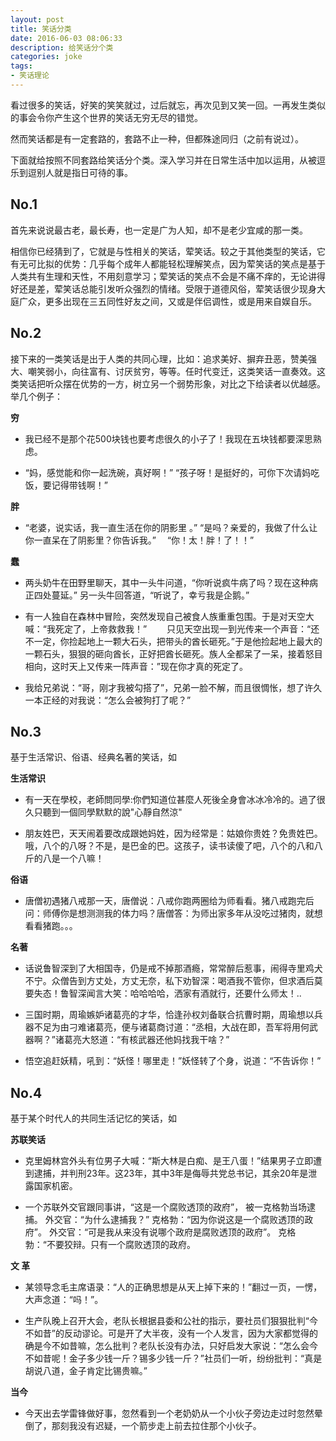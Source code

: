 ```yaml
---
layout: post
title: 笑话分类
date: 2016-06-03 08:06:33
description: 给笑话分个类
categories: joke
tags: 
- 笑话理论
---
```


看过很多的笑话，好笑的笑笑就过，过后就忘，再次见到又笑一回。一再发生类似的事会令你产生这个世界的笑话无穷无尽的错觉。

然而笑话都是有一定套路的，套路不止一种，但都殊途同归（之前有说过）。

下面就给按照不同套路给笑话分个类。深入学习并在日常生活中加以运用，从被逗乐到逗别人就是指日可待的事。

## No.1

首先来说说最古老，最长寿，也一定是广为人知，却不是老少宜咸的那一类。

相信你已经猜到了，它就是与性相关的笑话，荤笑话。较之于其他类型的笑话，它有无可比拟的优势：几乎每个成年人都能轻松理解笑点，因为荤笑话的笑点是基于人类共有生理和天性，不用刻意学习；荤笑话的笑点不会是不痛不痒的，无论讲得好还是差，荤笑话总能引发听众强烈的情绪。受限于道德风俗，荤笑话很少现身大庭广众，更多出现在三五同性好友之间，又或是伴侣调性，或是用来自娱自乐。

## No.2

接下来的一类笑话是出于人类的共同心理，比如：追求美好、摒弃丑恶，赞美强大、嘲笑弱小，向往富有、讨厌贫穷，等等。任时代变迁，这类笑话一直奏效。这类笑话把听众摆在优势的一方，树立另一个弱势形象，对比之下给读者以优越感。举几个例子：

**穷**

- 我已经不是那个花500块钱也要考虑很久的小子了！我现在五块钱都要深思熟虑。

- “妈，感觉能和你一起洗碗，真好啊！” “孩子呀！是挺好的，可你下次请妈吃饭，要记得带钱啊！”

**胖**

- “老婆，说实话，我一直生活在你的阴影里 。” “是吗？亲爱的，我做了什么让你一直呆在了阴影里？你告诉我。” 　“你！太！胖！了！！”

**蠢**

- 两头奶牛在田野里聊天，其中一头牛问道，“你听说疯牛病了吗？现在这种病正四处蔓延。” 另一头牛回答道，“听说了，幸亏我是企鹅。”

- 有一人独自在森林中冒险，突然发现自己被食人族重重包围。于是对天空大喊：“我死定了，上帝救救我！” 　　只见天空出现一到光传来一个声音：“还不一定，你捡起地上一颗大石头，把带头的酋长砸死。”于是他捡起地上最大的一颗石头，狠狠的砸向酋长，正好把酋长砸死。族人全都呆了一呆，接着怒目相向，这时天上又传来一阵声音：”现在你才真的死定了。

- 我给兄弟说：“哥，刚才我被勾搭了”，兄弟一脸不解，而且很惆怅，想了许久一本正经的对我说：“怎么会被狗打了呢？”


## No.3

基于生活常识、俗语、经典名著的笑话，如

**生活常识**

- 有一天在學校，老師問同學:你們知道位甚麼人死後全身會冰冰冷冷的。過了很久只聽到一個同學默默的說"心靜自然涼"

- 朋友姓巴，天天闹着要改成跟她妈姓，因为经常是：姑娘你贵姓？免贵姓巴。哦，八个的八呀？不是，是巴金的巴。这孩子，读书读傻了吧，八个的八和八斤的八是一个八嘛！

**俗语**

- 唐僧初遇猪八戒那一天，唐僧说：八戒你跑两圈给为师看看。猪八戒跑完后问：师傅你是想测测我的体力吗？唐僧答：为师出家多年从没吃过猪肉，就想看看猪跑。。。

**名著**

- 话说鲁智深到了大相国寺，仍是戒不掉那酒瘾，常常醉后惹事，闹得寺里鸡犬不宁。众僧告到方丈处，方丈无奈，私下劝智深：喝酒我不管你，但求酒后莫要失态！鲁智深闻言大笑：哈哈哈哈，洒家有酒就行，还要什么师太！..

- 三国时期，周瑜嫉妒诸葛亮的才华，恰逢孙权刘备联合抗曹时期，周瑜想以兵器不足为由刁难诸葛亮，便与诸葛商讨道：“丞相，大战在即，吾军将用何武器啊？”诸葛亮大怒道：“有核武器还他妈找我干啥？”

- 悟空追赶妖精，吼到：“妖怪！哪里走！”妖怪转了个身，说道：“不告诉你！”

## No.4

基于某个时代人的共同生活记忆的笑话，如 

**苏联笑话**

- 克里姆林宫外头有位男子大喊：“斯大林是白痴、是王八蛋！”结果男子立即遭到逮捕，并判刑23年。这23年，其中3年是侮辱共党总书记，其余20年是泄露国家机密。

- 一个苏联外交官跟同事讲，“这是一个腐败透顶的政府”， 被一克格勃当场逮捕。 外交官：“为什么逮捕我？” 克格勃：“因为你说这是一个腐败透顶的政府”。 外交官：“可是我从来没有说哪个政府是腐败透顶的政府”。 克格勃：“不要狡辩。只有一个腐败透顶的政府。

**文 革**

- 某领导念毛主席语录：“人的正确思想是从天上掉下来的！”翻过一页，一愣，大声念道：“吗！”。

- 生产队晚上召开大会，老队长根据县委和公社的指示，要社员们狠狠批判“今不如昔”的反动谬论。可是开了大半夜，没有一个人发言，因为大家都觉得的确是今不如昔嘛，怎么批判？老队长没有办法，只好启发大家说：“怎么会今不如昔呢！金子多少钱一斤？锡多少钱一斤？”社员们一听，纷纷批判：“真是胡说八道，金子肯定比锡贵嘛。”

**当今**

- 今天出去学雷锋做好事，忽然看到一个老奶奶从一个小伙子旁边走过时忽然晕倒了，那刻我没有迟疑，一个箭步走上前去拉住那个小伙子。
